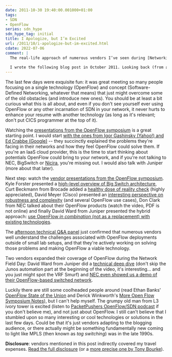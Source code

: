```yaml
---
date: 2011-10-30 19:40:00.001000+01:00
tags:
- SDN
- OpenFlow
series: sdn_hype
sdn_hype_tag: initial
title: I Apologize, but I’m Excited
url: /2011/10/i-apologize-but-im-excited.html
cdate: 2022-07-06
comment: |
  The real-life approach of numerous vendors I’ve seen during [Networking Field Day 2 and OpenFlow Symposium](/2011/10/network-field-day-first-impressions.html) made me overly optimistic – I thought we just might be able to get to real-life OpenFlow and SDN use cases without the usual vendor jousting and get-rich-quick startup mentality.
  
  I wrote the following blog post in October 2011. Looking back (from a safe distance of over a decade), I was wrong. Nothing much came out of OpenFlow.
---
```

The last few days were exquisite fun: it was great meeting so many people focusing on a single technology (OpenFlow) and concept (Software-Defined Networking, whatever that means) that just might overcome some of the old obstacles (and introduce new ones). You should be at least a bit curious what this is all about, and even if you don't see yourself ever using OpenFlow or any other incarnation of SDN in your network, it never hurts to enhance your resume with another technology (as long as it's relevant; don't put CICS programmer at the top of it).
<!--more-->
Watching the [presentations from the OpenFlow symposium](http://techfieldday.com/2011/openflow-symposium/) is a great starting point. I would start [with the ones from Igor Gashinsky (Yahoo!) and Ed Crabbe (Google)](http://techfieldday.com/2011/yahoo-google-openflow-technology/) -- they succinctly explained the problems they're facing in their networks and how they feel OpenFlow could solve them. If you're an IaaS cloud provider, this is the time to start thinking about potentials OpenFlow could bring to your network, and if you're not talking to NEC, BigSwitch or [Nicira](https://blog.ipspace.net/2011/10/what-is-nicira-really-up-to.html), you're missing out. I would also talk with Juniper (more about that later).

Next step: watch the [vendor presentations from the OpenFlow symposium](http://techfieldday.com/2011/openflow-presentations-bigswitch-brocade-cisco-nec-juniper/). Kyle Forster presented a [high-level overview of Big Switch architecture](http://static.techfieldday.com/wp-content/uploads/2011/10/BSN+Concept+PP+15+mins+10-24-11.pdf), Curt Beckmann from Brocade added a [healthy dose of reality check](http://static.techfieldday.com/wp-content/uploads/2011/10/BrocadeAppliedOpenFlow10-26-11.pdf) (highly appreciated), David Meyer (Cisco) presented an [interesting perspective on robustness and complexity](http://static.techfieldday.com/wp-content/uploads/2011/10/dmm-symposium.pdf) (and several OpenFlow use cases), Don Clark from NEC talked about their OpenFlow products (watch the video, PDF is not online) and finally David Ward from Juniper presented the hybrid approach: [use OpenFlow *in combination* (not as a replacement) with existing technologies](http://static.techfieldday.com/wp-content/uploads/2011/10/jnpr-dward.pdf).

The [afternoon technical Q&A panel](http://vimeo.com/31205206) just confirmed that numerous vendors well understand the challenges associated with OpenFlow deployments outside of small lab setups, and that they're actively working on solving those problems and making OpenFlow a viable technology.

Two vendors expanded their coverage of OpenFlow during the Network Field Day: David Ward from Juniper did a [technical deep dive](http://techfieldday.com/2011/juniper-presents-networking-field-day-2/) (don't skip the Junos automation part at the beginning of the video, it's interesting... and you just might spot the VRF Smurf) and [NEC even showed us a demo of their OpenFlow-based switched network](http://techfieldday.com/2011/nec-presents-networking-tech-field-day-2/).

Luckily there are still some coolheaded people around (read Ethan Banks' [OpenFlow State of the Union](http://packetpushers.net/openflow-state-of-the-union-reflections-on-the-openflow-symposium/) and Derick Winkworth's [More Open Flow Symposium Notes](http://packetpushers.net/more-open-flow-symposium-notes/)), but I can't help myself. The grumpy old man from L3 ivory tower is excited (listen to [PacketPushers OpenFlow/SDN podcast](http://packetpushers.net/show-71-openflow-sdn-vxlan-controllers-wishing/) if you don't believe me), and not just about OpenFlow. I still can't believe that I stumbled upon so many interesting or cool technologies or solutions in the last few days. Could be that it's just vendors adapting to the blogging audience, or there actually might be something fundamentally new coming to light like MPLS (then known as *tag switching*) was in the late 1990s.

**Disclosure**: vendors mentioned in this post indirectly covered my travel expenses. [Read the full disclosure](https://blog.ipspace.net/2011/10/network-field-day-first-impressions.html#NFD2_disclosure) (or a [more precise one by Tony Bourke](http://datacenteroverlords.com/2011/10/31/brace-yourself-networking-field-day-posts-are-coming/)).
